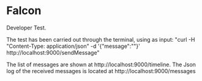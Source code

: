 Falcon
======
Developer Test.

The test has been carried out through the terminal, using as input: 
"curl -H "Content-Type: application/json" -d '{"message":"<message>"}' http://localhost:9000/sendMessage"

The list of messages are shown at http://localhost:9000/timeline.
The Json log of the received messages is located at http://localhost:9000/messages
